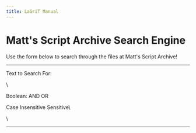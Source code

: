 ```yaml
---
title: LaGriT Manual
---
```


Matt's Script Archive Search Engine
===================================

Use the form below to search through the files at Matt's Script Archive!

------------------------------------------------------------------------

Text to Search For:

\

Boolean: AND OR

Case Insensitive Sensitive\

\

------------------------------------------------------------------------
